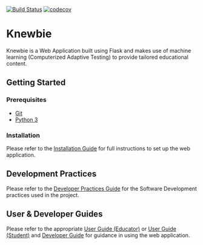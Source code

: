 [![Build Status](https://travis-ci.org/github/Orbital-Knewbie/Knewbie.png)](https://travis-ci.org/github/Orbital-Knewbie/Knewbie)
[![codecov](https://codecov.io/gh/Orbital-Knewbie/Knewbie/branch/master/graph/badge.svg)](https://codecov.io/gh/Orbital-Knewbie/Knewbie)

# Knewbie
Knewbie is a Web Application built using Flask and makes use of machine learning (Computerized Adaptive Testing) to provide tailored educational content.

## Getting Started

### Prerequisites
* [Git](https://git-scm.com/)
* [Python 3](https://www.python.org/downloads/)
### Installation
Please refer to the [Installation Guide](/docs/InstallationGuide.md) for full instructions to set up the web application.

## Development Practices
Please refer to the [Developer Practices Guide](/docs/DevPractices.md) for the Software Development practices used in the project.

## User & Developer Guides
Please refer to the appropriate [User Guide (Educator)](docs/UserGuide-Educator.md) or [User Guide (Student)](docs/UserGuide-Students.md) and [Developer Guide](/docs/DeveloperGuide.md) for guidance in using the web application.
